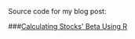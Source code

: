 Source code for my blog post:

###[Calculating Stocks' Beta Using R](http://danialk.github.io/blog/2015/12/19/calculating-stocks-beta-using-r/)